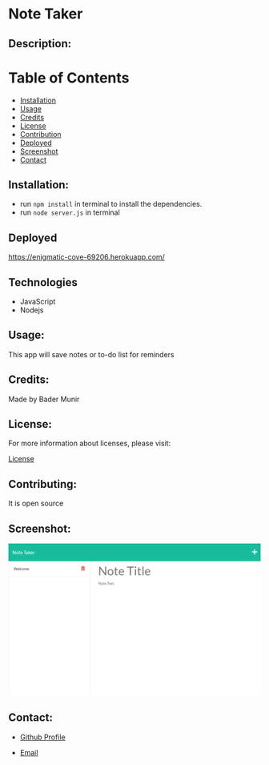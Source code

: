   # Note Taker

  
  ## Description:


  # Table of Contents

  - [Installation](#installation)
  - [Usage](#usage)
  - [Credits](#credits)
  - [License](#license)
  - [Contribution](#contributing)
  - [Deployed](#deployed)
  - [Screenshot](#screenshot)
  - [Contact](#contact)

  
  ## Installation:

  * run ```npm install``` in terminal to install the dependencies. 
  * run ```node server.js``` in terminal
  

  ## Deployed
  https://enigmatic-cove-69206.herokuapp.com/
  
  ## Technologies
  - JavaScript
  - Nodejs


  ## Usage:

  This app will save notes or to-do list for reminders

  ## Credits:

  Made by Bader Munir


  ## License:

  For more information about licenses, please visit:

  [License](https://opensource.org/licenses/MIT)


  ## Contributing:
  
  It is open source

  ## Screenshot:

  ![Screen Shot](./images/note.png)

  
  ## Contact:

  - [Github Profile](https://github.com/XBaderM)

  - [Email](bader.munir18@googlemail.com)
  
 

